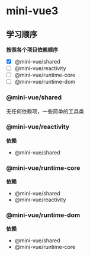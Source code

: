 # mini-vue3

## 学习顺序

**按照各个项目依赖顺序**

- [x] @mini-vue/shared
- [ ] @mini-vue/reactivity
- [ ] @mini-vue/runtime-core
- [ ] @mini-vue/runtime-dom

### @mini-vue/shared

无任何依赖项，一些简单的工具类

### @mini-vue/reactivity

**依赖**

- @mini-vue/shared


### @mini-vue/runtime-core

**依赖**
- @mini-vue/shared
- @mini-vue/reactivity


### @mini-vue/runtime-dom

**依赖**

- @mini-vue/shared
- @mini-vue/runtime-core
